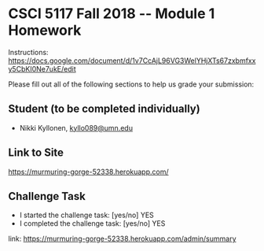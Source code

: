 # CSCI 5117 Fall 2018 -- Module 1 Homework

Instructions:
https://docs.google.com/document/d/1v7CcAjL96VG3WelYHjXTs67zxbmfxxy5CbKI0Ne7ukE/edit

Please fill out all of the following sections to help us grade your submission:

## Student (to be completed individually)

* Nikki Kyllonen, kyllo089@umn.edu

## Link to Site

https://murmuring-gorge-52338.herokuapp.com/

## Challenge Task

* I started the challenge task: [yes/no] YES
* I completed the challenge task: [yes/no] YES

link: https://murmuring-gorge-52338.herokuapp.com/admin/summary
